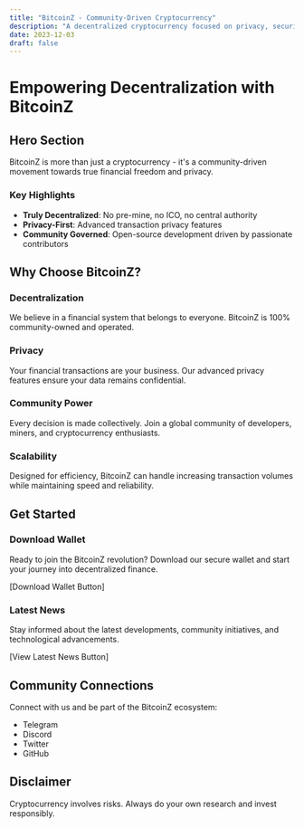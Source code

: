 ```yaml
---
title: "BitcoinZ - Community-Driven Cryptocurrency"
description: "A decentralized cryptocurrency focused on privacy, security, and community governance"
date: 2023-12-03
draft: false
---
```


# Empowering Decentralization with BitcoinZ

## Hero Section

BitcoinZ is more than just a cryptocurrency - it's a community-driven movement towards true financial freedom and privacy.

### Key Highlights
- **Truly Decentralized**: No pre-mine, no ICO, no central authority
- **Privacy-First**: Advanced transaction privacy features
- **Community Governed**: Open-source development driven by passionate contributors

## Why Choose BitcoinZ?

### Decentralization
We believe in a financial system that belongs to everyone. BitcoinZ is 100% community-owned and operated.

### Privacy
Your financial transactions are your business. Our advanced privacy features ensure your data remains confidential.

### Community Power
Every decision is made collectively. Join a global community of developers, miners, and cryptocurrency enthusiasts.

### Scalability
Designed for efficiency, BitcoinZ can handle increasing transaction volumes while maintaining speed and reliability.

## Get Started

### Download Wallet
Ready to join the BitcoinZ revolution? Download our secure wallet and start your journey into decentralized finance.

[Download Wallet Button]

### Latest News
Stay informed about the latest developments, community initiatives, and technological advancements.

[View Latest News Button]

## Community Connections

Connect with us and be part of the BitcoinZ ecosystem:
- Telegram
- Discord
- Twitter
- GitHub

## Disclaimer
Cryptocurrency involves risks. Always do your own research and invest responsibly.
